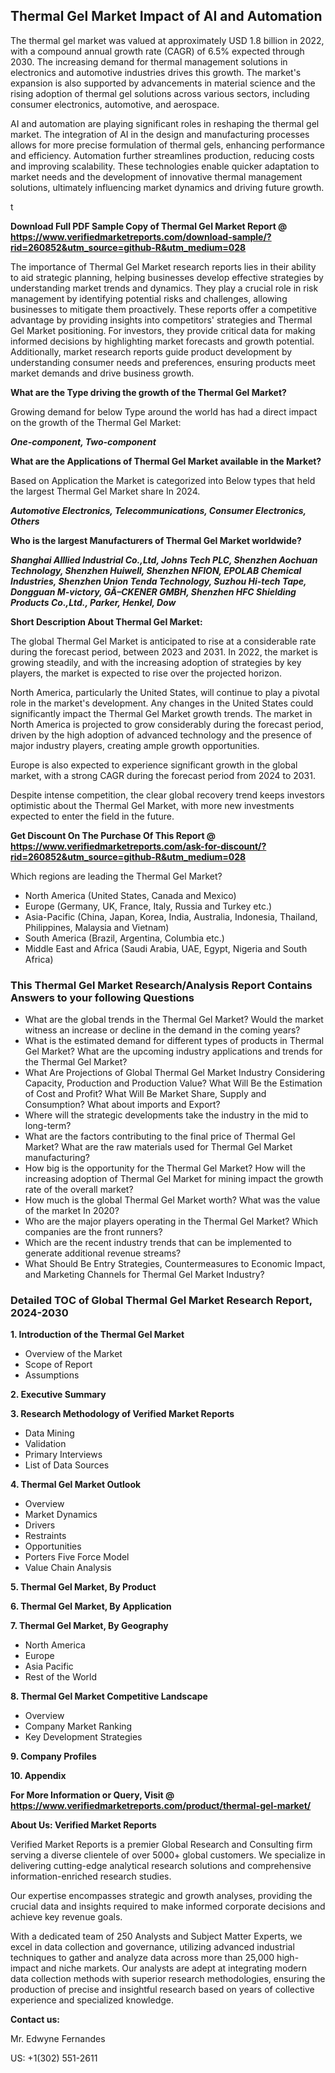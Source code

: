 <h2>Thermal Gel Market Impact of AI and Automation</h2><p>The thermal gel market was valued at approximately USD 1.8 billion in 2022, with a compound annual growth rate (CAGR) of 6.5% expected through 2030. The increasing demand for thermal management solutions in electronics and automotive industries drives this growth. The market's expansion is also supported by advancements in material science and the rising adoption of thermal gel solutions across various sectors, including consumer electronics, automotive, and aerospace.</p><p>AI and automation are playing significant roles in reshaping the thermal gel market. The integration of AI in the design and manufacturing processes allows for more precise formulation of thermal gels, enhancing performance and efficiency. Automation further streamlines production, reducing costs and improving scalability. These technologies enable quicker adaptation to market needs and the development of innovative thermal management solutions, ultimately influencing market dynamics and driving future growth.</p>t</p><p id="" class=""><strong>Download Full PDF Sample Copy of Thermal Gel Market Report @ <a href="https://www.verifiedmarketreports.com/download-sample/?rid=260852&utm_source=github-R&utm_medium=028" target="_blank">https://www.verifiedmarketreports.com/download-sample/?rid=260852&utm_source=github-R&utm_medium=028</a></strong></p><p>The importance of&nbsp;Thermal Gel Market research reports lies in their ability to aid strategic planning, helping businesses develop effective strategies by understanding market trends and dynamics. They play a crucial role in risk management by identifying potential risks and challenges, allowing businesses to mitigate them proactively. These reports offer a competitive advantage by providing insights into competitors' strategies and Thermal Gel Market positioning. For investors, they provide critical data for making informed decisions by highlighting market forecasts and growth potential. Additionally, market research reports guide product development by understanding consumer needs and preferences, ensuring products meet market demands and drive business growth.</p><p><strong>What are the&nbsp;Type driving the growth of the Thermal Gel Market?</strong></p><p id="" class="">Growing demand for below Type around the world has had a direct impact on the growth of the Thermal Gel Market:</p><em><strong>One-component, Two-component</strong></em></p><strong>What are the&nbsp;Applications&nbsp;of Thermal Gel Market available in the Market?</strong></p><p id="" class="">Based on Application the Market is categorized into Below types that held the largest Thermal Gel Market share In 2024.</p><em><strong>Automotive Electronics, Telecommunications, Consumer Electronics, Others</strong></em></p><strong>Who is the largest Manufacturers of Thermal Gel Market worldwide?</strong></p><p><em><strong>Shanghai Alllied Industrial Co.,Ltd, Johns Tech PLC, Shenzhen Aochuan Technology, Shenzhen Huiwell, Shenzhen NFION, EPOLAB Chemical Industries, Shenzhen Union Tenda Technology, Suzhou Hi-tech Tape, Dongguan M-victory, GÃ–CKENER GMBH, Shenzhen HFC Shielding Products Co.,Ltd., Parker, Henkel, Dow</strong></em></p><p id="" class=""><strong>Short Description About Thermal Gel Market:</strong></p><p>The global Thermal Gel Market is anticipated to rise at a considerable rate during the forecast period, between 2023 and 2031. In 2022, the market is growing steadily, and with the increasing adoption of strategies by key players, the market is expected to rise over the projected horizon.</p><p>North America, particularly the United States, will continue to play a pivotal role in the market's development. Any changes in the United States could significantly impact the Thermal Gel Market growth trends. The market in North America is projected to grow considerably during the forecast period, driven by the high adoption of advanced technology and the presence of major industry players, creating ample growth opportunities.</p><p>Europe is also expected to experience significant growth in the global market, with a strong CAGR during the forecast period from 2024 to 2031.</p><p>Despite intense competition, the clear global recovery trend keeps investors optimistic about the Thermal Gel Market, with more new investments expected to enter the field in the future.</p><p id="" class=""><strong>Get Discount On The Purchase Of This Report @ <a href="https://www.verifiedmarketreports.com/ask-for-discount/?rid=260852&utm_source=github-R&utm_medium=028" target="_blank">https://www.verifiedmarketreports.com/ask-for-discount/?rid=260852&utm_source=github-R&utm_medium=028</a></strong></p>Which regions are leading the Thermal Gel Market?</p><ul><li>North America (United States, Canada and Mexico)</li><li>Europe (Germany, UK, France, Italy, Russia and Turkey etc.)</li><li>Asia-Pacific (China, Japan, Korea, India, Australia, Indonesia, Thailand, Philippines, Malaysia and Vietnam)</li><li>South America (Brazil, Argentina, Columbia etc.)</li><li>Middle East and Africa (Saudi Arabia, UAE, Egypt, Nigeria and South Africa)</li></ul><h3 id="" class="">This Thermal Gel Market Research/Analysis Report Contains Answers to your following Questions</h3><ul><li>What are the global trends in the Thermal Gel Market? Would the market witness an increase or decline in the demand in the coming years?</li><li>What is the estimated demand for different types of products in Thermal Gel Market? What are the upcoming industry applications and trends for the Thermal Gel Market?</li><li>What Are Projections of Global Thermal Gel Market Industry Considering Capacity, Production and Production Value? What Will Be the Estimation of Cost and Profit? What Will Be Market Share, Supply and Consumption? What about imports and Export?</li><li>Where will the strategic developments take the industry in the mid to long-term?</li><li>What are the factors contributing to the final price of Thermal Gel Market? What are the raw materials used for Thermal Gel Market manufacturing?</li><li>How big is the opportunity for the Thermal Gel Market? How will the increasing adoption of Thermal Gel Market for mining impact the growth rate of the overall market?</li><li>How much is the global Thermal Gel Market worth? What was the value of the market In 2020?</li><li>Who are the major players operating in the Thermal Gel Market? Which companies are the front runners?</li><li>Which are the recent industry trends that can be implemented to generate additional revenue streams?</li><li>What Should Be Entry Strategies, Countermeasures to Economic Impact, and Marketing Channels for Thermal Gel Market Industry?</li></ul><h3 id="" class="">Detailed TOC of Global Thermal Gel Market Research Report, 2024-2030</h3><p id="" class=""><strong>1. Introduction of the Thermal Gel Market</strong></p><ul><li>Overview of the Market</li><li>Scope of Report</li><li>Assumptions</li></ul><p id="" class=""><strong>2. Executive Summary</strong></p><p id="" class=""><strong>3. Research Methodology of Verified Market Reports</strong></p><ul><li>Data Mining</li><li>Validation</li><li>Primary Interviews</li><li>List of Data Sources</li></ul><p id="" class=""><strong>4. Thermal Gel Market Outlook</strong></p><ul><li>Overview</li><li>Market Dynamics</li><li>Drivers</li><li>Restraints</li><li>Opportunities</li><li>Porters Five Force Model</li><li>Value Chain Analysis</li></ul><p id="" class=""><strong>5. Thermal Gel Market, By Product</strong></p><p id="" class=""><strong>6. Thermal Gel Market, By Application</strong></p><p id="" class=""><strong>7. Thermal Gel Market, By Geography</strong></p><ul><li>North America</li><li>Europe</li><li>Asia Pacific</li><li>Rest of the World</li></ul><p id="" class=""><strong>8. Thermal Gel Market Competitive Landscape</strong></p><ul><li>Overview</li><li>Company Market Ranking</li><li>Key Development Strategies</li></ul><p id="" class=""><strong>9. Company Profiles</strong></p><p id="" class=""><strong>10. Appendix</strong></p><p id="" class=""><strong>For More Information or Query, Visit @ <a href="https://www.verifiedmarketreports.com/product/thermal-gel-market/" target="_blank">https://www.verifiedmarketreports.com/product/thermal-gel-market/</a></strong></p><p id="" class=""><strong>About Us: Verified Market Reports</strong></p><p id="" class="">Verified Market Reports is a premier Global Research and Consulting firm serving a diverse clientele of over 5000+ global customers. We specialize in delivering cutting-edge analytical research solutions and comprehensive information-enriched research studies.</p><p id="" class="">Our expertise encompasses strategic and growth analyses, providing the crucial data and insights required to make informed corporate decisions and achieve key revenue goals.</p><p id="" class="">With a dedicated team of 250 Analysts and Subject Matter Experts, we excel in data collection and governance, utilizing advanced industrial techniques to gather and analyze data across more than 25,000 high-impact and niche markets. Our analysts are adept at integrating modern data collection methods with superior research methodologies, ensuring the production of precise and insightful research based on years of collective experience and specialized knowledge.</p><p id="" class=""><strong>Contact us:</strong></p><p id="" class="">Mr. Edwyne Fernandes</p><p id="" class="">US: +1(302) 551-2611</p>